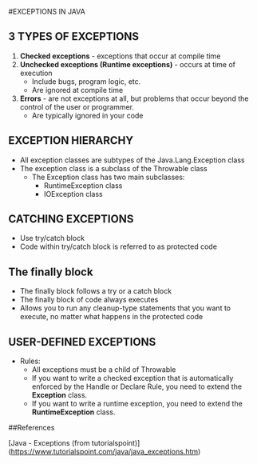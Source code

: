#EXCEPTIONS IN JAVA

## 3 TYPES OF EXCEPTIONS

1. **Checked exceptions** - exceptions that occur at compile time
2. **Unchecked exceptions (Runtime exceptions)** - occurs at time of execution
	* Include bugs, program logic, etc.
	* Are ignored at compile time
3. **Errors** - are not exceptions at all, but problems that occur beyond the control of the user or programmer. 
	* Are typically ignored in your code

## EXCEPTION HIERARCHY

* All exception classes are subtypes of the Java.Lang.Exception class
* The exception class is a subclass of the Throwable class
	* The Exception class has two main subclasses:
		* RuntimeException class
		* IOException class

## CATCHING EXCEPTIONS

* Use try/catch block
* Code within try/catch block is referred to as protected code

## The finally block

* The finally block follows a try or a catch block
* The finally block of code always executes
* Allows you to run any cleanup-type statements that you want to execute, no matter what happens in the protected code

## USER-DEFINED EXCEPTIONS

* Rules:
	* All exceptions must be a child of Throwable
	* If you want to write a checked exception that is automatically enforced by the Handle or Declare Rule, you need to extend the **Exception** class.
	* If you want to write a runtime exception, you need to extend the **RuntimeException** class.

	
##References

[Java - Exceptions (from tutorialspoint)] (https://www.tutorialspoint.com/java/java_exceptions.htm)

